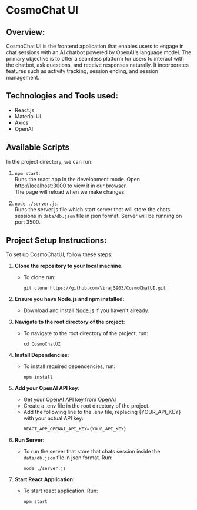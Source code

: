 # CosmoChat UI

## Overview:
CosmoChat UI is the frontend application that enables users to engage in chat sessions with an AI chatbot powered by OpenAI's language model. The primary objective is to offer a seamless platform for users to interact with the chatbot, ask questions, and receive responses naturally. It incorporates features such as activity tracking, session ending, and session management.

## Technologies and Tools used:
* React.js
* Material UI
* Axios
* OpenAI

## Available Scripts

In the project directory, we can run:

1. `npm start`:\
Runs the react app in the development mode.
Open [http://localhost:3000](http://localhost:3000) to view it in our browser.\
The page will reload when we make changes.

1. `node ./server.js`:\
Runs the server.js file which start server that will store the chats sessions in `data/db.json` file in json format.
Server will be running on port 3500.

## Project Setup Instructions:
To set up CosmoChatUI, follow these steps:

1. **Clone the repository to your local machine**.
    - To clone run: 
      ```
      git clone https://github.com/Viraj5903/CosmoChatUI.git
      ```

2. **Ensure you have Node.js and npm installed:**
    - Download and install [Node.js](https://nodejs.org/en) if you haven't already.

3. **Navigate to the root directory of the project**: 
    - To navigate to the root directory of the project, run: 
      ```
      cd CosmoChatUI
      ```

4. **Install Dependencies**:
    - To install required dependencies, run: 
      ```
      npm install
      ```

5. **Add your OpenAI API key**:
    - Get your OpenAI API key from [OpenAI](https://platform.openai.com/api-keys)
    - Create a .env file in the root directory of the project.
    - Add the following line to the .env file, replacing {YOUR_API_KEY} with your actual API key:
        ```
        REACT_APP_OPENAI_API_KEY={YOUR_API_KEY}
        ```

6. **Run Server**:
   - To run the server that store that chats session inside the `data/db.json` file in json format. Run:
      ```
      node ./server.js
      ```

7. **Start React Application**:
    - To start react application. Run:
      ```
      npm start
      ```
